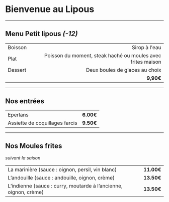 # Bienvenue au Lipous

---

## Menu Petit lipous *(-12)*

|         |                                                             |
| :------ | ----------------------------------------------------------: |
| Boisson |                                               Sirop à l'eau |
| Plat    | Poisson du moment, steak haché ou moules avec frites maison |
| Dessert |                              Deux boules de glaces au choix |
|         |                                                   **9,90€** |

---

## Nos entrées

|                                |           |
| :----------------------------- | --------: |
| Eperlans                       | **6.00€** |
| Assiette de coquillages farcis | **9.50€** |


---

## Nos Moules frites
*suivant la saison*

|                                                                  |            |
| :--------------------------------------------------------------- | ---------: |
| La marinière (sauce : oignon, persil, vin blanc)                 | **11.00€** |
| L’andouille (sauce : andouille, oignon, crème)                   | **13.50€** |
| L’indienne (sauce : curry, moutarde à l’ancienne, oignon, crème) | **13.50€** |

